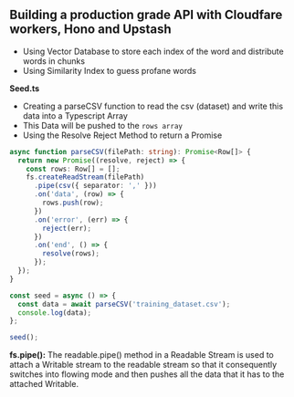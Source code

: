 ## Building a production grade API with Cloudfare workers, Hono and Upstash

- Using Vector Database to store each index of the word and distribute words in chunks
- Using Similarity Index to guess profane words

**Seed.ts**

- Creating a parseCSV function to read the csv (dataset) and write this data into a Typescript Array
- This Data will be pushed to the `rows array`
- Using the Resolve Reject Method to return a Promise

```Typescript
async function parseCSV(filePath: string): Promise<Row[]> {
  return new Promise((resolve, reject) => {
    const rows: Row[] = [];
    fs.createReadStream(filePath)
      .pipe(csv({ separator: ',' }))
      .on('data', (row) => {
        rows.push(row);
      })
      .on('error', (err) => {
        reject(err);
      })
      .on('end', () => {
        resolve(rows);
      });
  });
}

const seed = async () => {
  const data = await parseCSV('training_dataset.csv');
  console.log(data);
};

seed();

```

**fs.pipe():** The readable.pipe() method in a Readable Stream is
used to attach a Writable stream to the readable stream so
that it consequently switches into flowing mode and then pushes all
the data that it has to the attached Writable.
